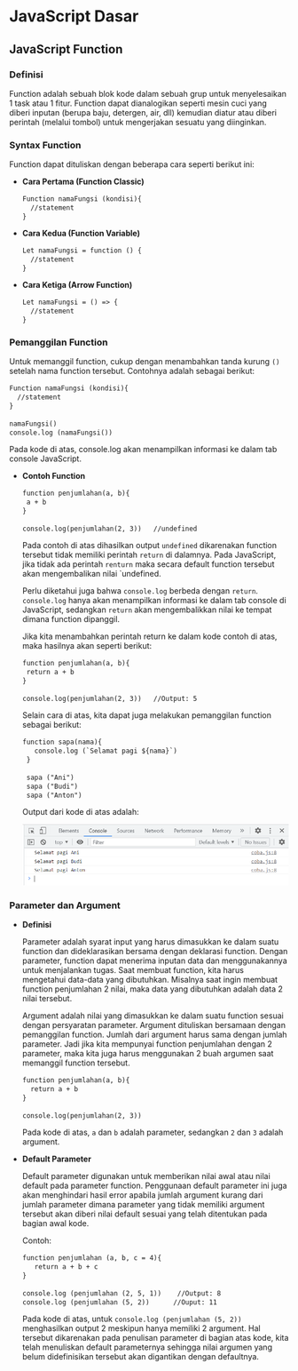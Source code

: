 # JavaScript Dasar

## JavaScript Function

### Definisi

Function adalah sebuah blok kode dalam sebuah grup untuk menyelesaikan 1 task atau 1 fitur. Function dapat dianalogikan seperti mesin cuci yang diberi inputan (berupa baju, detergen, air, dll) kemudian diatur atau diberi perintah (melalui tombol) untuk mengerjakan sesuatu yang diinginkan.

### Syntax Function

Function dapat dituliskan dengan beberapa cara seperti berikut ini:

- **Cara Pertama (Function Classic)**

  ```
  Function namaFungsi (kondisi){
    //statement
  }
  ```

- **Cara Kedua (Function Variable)**

  ```
  Let namaFungsi = function () {
    //statement
  }
  ```

- **Cara Ketiga (Arrow Function)**

  ```
  Let namaFungsi = () => {
    //statement
  }
  ```
  
 ### Pemanggilan Function
  
 Untuk memanggil function, cukup dengan menambahkan tanda kurung `()` setelah nama function tersebut. Contohnya adalah sebagai berikut:
  
 ```
 Function namaFungsi (kondisi){
   //statement
 }
  
 namaFungsi()
 console.log (namaFungsi())
 ```
  
 Pada kode di atas, console.log akan menampilkan informasi ke dalam tab console JavaScript.
 
 - **Contoh Function**
   
   ```
   function penjumlahan(a, b){
    a + b
   }

   console.log(penjumlahan(2, 3))   //undefined
   ```

   Pada contoh di atas dihasilkan output `undefined` dikarenakan function tersebut tidak memiliki perintah `return` di dalamnya. Pada JavaScript, jika tidak ada perintah `renturn` maka secara default function tersebut akan mengembalikan nilai `undefined. 
   
   Perlu diketahui juga bahwa `console.log` berbeda dengan `return`. `console.log` hanya akan menampilkan informasi ke dalam tab console di JavaScript, sedangkan `return` akan mengembalikkan nilai ke tempat dimana function dipanggil.
   
   Jika kita menambahkan perintah return ke dalam kode contoh di atas, maka hasilnya akan seperti berikut:
   
   ```
   function penjumlahan(a, b){
    return a + b
   }

   console.log(penjumlahan(2, 3))   //Output: 5
   ```
   
   Selain cara di atas, kita dapat juga melakukan pemanggilan function sebagai berikut:
   
   ```
   function sapa(nama){
      console.log (`Selamat pagi ${nama}`)
    }

    sapa ("Ani")
    sapa ("Budi")
    sapa ("Anton")
   ```
   
   Output dari kode di atas adalah:
   
   ![function](https://github.com/fiir09/Writing-and-Presentation-Test/blob/main/Module%2006%20-%20JavaScript%20Dasar/function.png)
   
 ### Parameter dan Argument
 
 - **Definisi**
    
   Parameter adalah syarat input yang harus dimasukkan ke dalam suatu function dan dideklarasikan bersama dengan deklarasi function. Dengan parameter, function dapat menerima inputan data dan menggunakannya untuk menjalankan tugas. Saat membuat function, kita harus mengetahui data-data yang dibutuhkan. Misalnya saat ingin membuat function penjumlahan 2 nilai, maka data yang dibutuhkan adalah data 2 nilai tersebut.
   
    Argument adalah nilai yang dimasukkan ke dalam suatu function sesuai dengan persyaratan parameter. Argument dituliskan bersamaan dengan pemanggilan function. Jumlah dari argument harus sama dengan jumlah parameter. Jadi jika kita mempunyai function penjumlahan dengan 2 parameter, maka kita juga harus menggunakan 2 buah argumen saat memanggil function tersebut.
    
    ```
    function penjumlahan(a, b){
      return a + b
    }

    console.log(penjumlahan(2, 3))
    ```
    
    Pada kode di atas, `a` dan `b` adalah parameter, sedangkan `2` dan `3` adalah argument.
   
 - **Default Parameter**
 
   Default parameter digunakan untuk memberikan nilai awal atau nilai default pada parameter function. Penggunaan default parameter ini juga akan menghindari hasil error apabila jumlah argument kurang dari jumlah parameter dimana parameter yang tidak memiliki argument tersebut akan diberi nilai default sesuai yang telah ditentukan pada bagian awal kode.
   
   Contoh:
   
   ```
   function penjumlahan (a, b, c = 4){
      return a + b + c
   }

   console.log (penjumlahan (2, 5, 1))    //Output: 8
   console.log (penjumlahan (5, 2))      //Ouput: 11
   ```
   
   Pada kode di atas, untuk `console.log (penjumlahan (5, 2))` menghasilkan output 2 meskipun hanya memiliki 2 argument. Hal tersebut dikarenakan pada penulisan parameter di bagian atas kode, kita telah menuliskan default parameternya sehingga nilai argumen yang belum didefinisikan tersebut akan digantikan dengan defaultnya.
